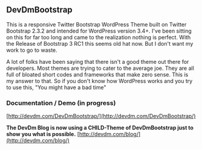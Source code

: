 ## DevDmBootstrap

This is a responsive Twitter Bootstrap WordPress Theme built on Twitter Bootstrap 2.3.2 and intended for WordPress version 3.4+. I've been sitting on this for far too long and came to the realization nothing is perfect. With the Release of Bootstrap 3 RC1 this seems old hat now. But I don't want my work to go to waste.

A lot of folks have been saying that there isn't a good theme out there for developers. Most themes are trying to cater to the average joe. They are all full of bloated short codes and frameworks that make zero sense. This is my answer to that. So if you don't know how WordPress works and you try to use this, "You might have a bad time"

### Documentation / Demo (in progress)

[http://devdm.com/DevDmBootstrap/](http://devdm.com/DevDmBootstrap/)

**The DevDm Blog is now using a CHILD-Theme of DevDmBootstrap just to show you what is possible.**
[http://devdm.com/blog/](http://devdm.com/blog/)

